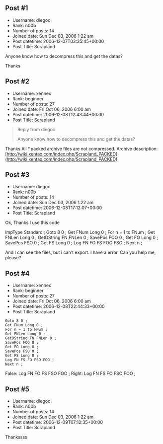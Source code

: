 ## Post #1
- Username: diegoc
- Rank: n00b
- Number of posts: 14
- Joined date: Sun Dec 03, 2006 1:22 am
- Post datetime: 2006-12-07T03:35:45+00:00
- Post Title: Scrapland

Anyone know how to decompress this and get the datas?

Thanks
## Post #2
- Username: xennex
- Rank: beginner
- Number of posts: 27
- Joined date: Fri Oct 06, 2006 6:00 am
- Post datetime: 2006-12-08T12:43:44+00:00
- Post Title: Scrapland

> Reply from diegoc
>
> Anyone know how to decompress this and get the datas?

Thanks
All *.packed archive files are not compressed.
Archive description:
[http://wiki.xentax.com/index.php/Scrapland_PACKED](http://wiki.xentax.com/index.php/Scrapland_PACKED)
## Post #3
- Username: diegoc
- Rank: n00b
- Number of posts: 14
- Joined date: Sun Dec 03, 2006 1:22 am
- Post datetime: 2006-12-08T17:12:07+00:00
- Post Title: Scrapland

Ok, Thanks
I use this code

ImpType Standard ; 
Goto 8 0 ; 
Get FNum Long 0 ; 
For n = 1 to FNum ; 
Get FNLen Long 0 ; 
GetDString FN FNLen 0 ; 
SavePos FOO 0 ; 
Get FO Long 0 ; 
SavePos FSO 0 ; 
Get FS Long 0 ; 
Log FN FO FS FOO FSO ; 
Next n ; 

And I can see the files, but i can't export. I have a error. 
Can you help me, please?
## Post #4
- Username: xennex
- Rank: beginner
- Number of posts: 27
- Joined date: Fri Oct 06, 2006 6:00 am
- Post datetime: 2006-12-08T22:44:33+00:00
- Post Title: Scrapland

```
Goto 8 0 ;
Get FNum Long 0 ;
For n = 1 to FNum ;
Get FNLen Long 0 ;
GetDString FN FNLen 0 ;
SavePos FOO 0 ;
Get FO Long 0 ;
SavePos FSO 0 ;
Get FS Long 0 ;
Log FN FS FO FSO FOO ;
Next n ; 
```

False:
Log FN FO FS FSO FOO ;
Right:
Log FN FS FO FSO FOO ;
## Post #5
- Username: diegoc
- Rank: n00b
- Number of posts: 14
- Joined date: Sun Dec 03, 2006 1:22 am
- Post datetime: 2006-12-09T07:12:35+00:00
- Post Title: Scrapland

Thankssss
